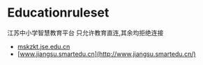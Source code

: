 # Educationruleset
江苏中小学智慧教育平台 只允许教育直连,其余均拒绝连接
  - [mskzkt.jse.edu.cn](https://mskzkt.jse.edu.cn/cloudCourse/index/pc/)
  - [www.jiangsu.smartedu.cn](http://www.jiangsu.smartedu.cn/)
